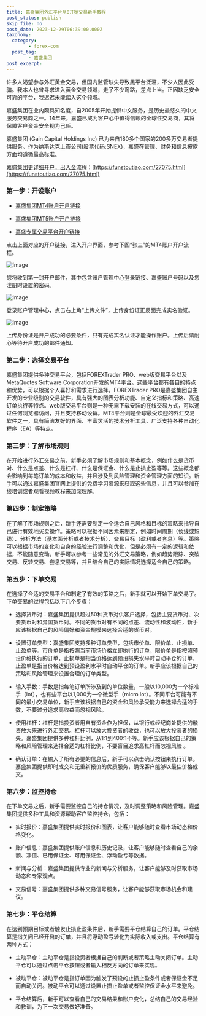 ```yaml
---
title: 嘉盛集团外汇平台从0开始交易新手教程
post_status: publish
skip_file: no
post_date: 2023-12-29T06:39:00.000Z
taxonomy:
  category:
        - forex-com
  post_tag:
        - 嘉盛集团
post_excerpt: 
---
```

许多人渴望参与外汇黄金交易，但国内监管缺失导致黑平台泛滥，不少人因此受骗。我本人也曾寻求进入黄金交易领域，走了不少弯路，差点上当。正因缺乏安全可靠的平台，我迟迟未能踏入这个领域。

嘉盛集团在业内颇具知名度，自2005年开始提供中文服务，是历史最悠久的中文服务交易商之一。14年来，嘉盛已成为客户心中值得信赖的全球性交易商，其将保障客户资金安全视为己任。

嘉盛集团 (Gain Capital Holdings Inc) 已为来自180多个国家的200多万交易者提供服务。作为纳斯达克上市公司(股票代码:SNEX)，嘉盛在管理、财务和信息披露方面均遵循最高标准。

[嘉盛集团更详细开户，出入金流程](https://funstoutiao.com/27075.html)：[https://funstoutiao.com/27075.html](https://funstoutiao.com/27075.html)

### 第一步：开设账户

* [嘉盛集团MT4账户开户链接](https://s.ssgg.net/jsmt4)

* [嘉盛集团MT5账户开户链接](https://s.ssgg.net/jsmt5)

* [嘉盛专属交易平台开户链接](https://s.ssgg.net/js)

点击上面对应的开户链接，进入开户界面，参考下图“张三”的MT4账户开户流程。

![Image](https://prod-files-secure.s3.us-west-2.amazonaws.com/39ed1227-6d7d-4570-be36-9ccd4a2c4241/7a167aea-686b-400d-af59-4e18eb607a40/640.png?X-Amz-Algorithm=AWS4-HMAC-SHA256&X-Amz-Content-Sha256=UNSIGNED-PAYLOAD&X-Amz-Credential=ASIAZI2LB466SFHFJGCH%2F20250729%2Fus-west-2%2Fs3%2Faws4_request&X-Amz-Date=20250729T101308Z&X-Amz-Expires=3600&X-Amz-Security-Token=IQoJb3JpZ2luX2VjEHkaCXVzLXdlc3QtMiJHMEUCIQD2ZYyn05gxEO%2BsL0rPF2TIJhIZNEuXHxhqFAmAwcqkVAIgWYoXi3vSDTfAfXNbAiLuPIG5ITPSZAudNFAljM58hBwqiAQIov%2F%2F%2F%2F%2F%2F%2F%2F%2F%2FARAAGgw2Mzc0MjMxODM4MDUiDHHP5xapH7jsdiFRECrcA9ezlLCNYZmyugBCbEGN7syDvDwFejvGUCb3dw2vYSZWzvOASFPUmC1zGLYidf0vFFCxsNnQQlBzdj0xHKIPRxlnLl75aT69nlPPA7nG72gJx6kvfWIJkfkFtRU55yX9fc9StQQSbJY7UwmCHJgnK8hZXf8XKhagZ491QNseCrleUAkjXVOs%2FrcyMrYhps7YzCe8VbBIKA%2Bvtj4x9R%2BLDUzOrFWVym2dZ1GZTzlkJZYLtQtLbC5Ybe4HMqH9kJSjlyjTGfp128qoOS3U2uT46bcpkdewviwuCE%2BfDujcnaT5mzq%2BgERwRWuXc5lu75o5a2hJMDNMFDaqOOY66Xr9CTUUio8VclbvJJMllBWQcKTVNhu3c9AEGZJJcVyzK9nmr4zmIAiXqcZjhTmq5lJ92DoMT5swpr%2BpDa9Phujy7Qw9gUARoX3%2FYJRT2wG0OAHCadWkwUl%2F%2F9%2BEhpCvocvd9Rfpnu7rcTG%2B4NdXHGagv7nVTmcN15AamYIgr4u0C%2Fz%2B8i1ZScueqQp952pDyO7OeHOhwPViYDsv6dZcxE8UmDNwsaDompe2Sm43h8fJGGdOj0uVPEL1f10dQQwUGUy1TxllQ8SsmpV6NTg4%2BSySlnCQNHzkW44cyGHvkNOhMPaRosQGOqUBFOxfvwKkVtPGEdQhd9nkF1WdTpEm99qUEOULSAj4sLa0Y4SOMrpr51AcQcWPoPl9HRqHP6rzNlhPQrND09w4LmuLkHLoayqx%2B9lrdwbBBKuoT8RTrFWPFikWOwQo3m1PajAB0hcFqz8%2Bx5vCisVOOK9g6br6jMSSdn39Nob%2BKZTc2sLiiabL59Ja4BuQ%2F%2BmqNYaUZ4pxB0LCZHmVxbH4%2BQiSqlHV&X-Amz-Signature=f06059e7155d08c0dc84d25a490463707a08f87eff6c82c2ddf102d57b6b426e&X-Amz-SignedHeaders=host&x-amz-checksum-mode=ENABLED&x-id=GetObject)

您将收到第一封开户邮件，其中包含账户管理中心登录链接、嘉盛账户号码以及您注册时设置的密码。

![Image](https://prod-files-secure.s3.us-west-2.amazonaws.com/39ed1227-6d7d-4570-be36-9ccd4a2c4241/eaa1c6b3-2877-4284-a0e1-530e222c27fb/image.png?X-Amz-Algorithm=AWS4-HMAC-SHA256&X-Amz-Content-Sha256=UNSIGNED-PAYLOAD&X-Amz-Credential=ASIAZI2LB466SFHFJGCH%2F20250729%2Fus-west-2%2Fs3%2Faws4_request&X-Amz-Date=20250729T101308Z&X-Amz-Expires=3600&X-Amz-Security-Token=IQoJb3JpZ2luX2VjEHkaCXVzLXdlc3QtMiJHMEUCIQD2ZYyn05gxEO%2BsL0rPF2TIJhIZNEuXHxhqFAmAwcqkVAIgWYoXi3vSDTfAfXNbAiLuPIG5ITPSZAudNFAljM58hBwqiAQIov%2F%2F%2F%2F%2F%2F%2F%2F%2F%2FARAAGgw2Mzc0MjMxODM4MDUiDHHP5xapH7jsdiFRECrcA9ezlLCNYZmyugBCbEGN7syDvDwFejvGUCb3dw2vYSZWzvOASFPUmC1zGLYidf0vFFCxsNnQQlBzdj0xHKIPRxlnLl75aT69nlPPA7nG72gJx6kvfWIJkfkFtRU55yX9fc9StQQSbJY7UwmCHJgnK8hZXf8XKhagZ491QNseCrleUAkjXVOs%2FrcyMrYhps7YzCe8VbBIKA%2Bvtj4x9R%2BLDUzOrFWVym2dZ1GZTzlkJZYLtQtLbC5Ybe4HMqH9kJSjlyjTGfp128qoOS3U2uT46bcpkdewviwuCE%2BfDujcnaT5mzq%2BgERwRWuXc5lu75o5a2hJMDNMFDaqOOY66Xr9CTUUio8VclbvJJMllBWQcKTVNhu3c9AEGZJJcVyzK9nmr4zmIAiXqcZjhTmq5lJ92DoMT5swpr%2BpDa9Phujy7Qw9gUARoX3%2FYJRT2wG0OAHCadWkwUl%2F%2F9%2BEhpCvocvd9Rfpnu7rcTG%2B4NdXHGagv7nVTmcN15AamYIgr4u0C%2Fz%2B8i1ZScueqQp952pDyO7OeHOhwPViYDsv6dZcxE8UmDNwsaDompe2Sm43h8fJGGdOj0uVPEL1f10dQQwUGUy1TxllQ8SsmpV6NTg4%2BSySlnCQNHzkW44cyGHvkNOhMPaRosQGOqUBFOxfvwKkVtPGEdQhd9nkF1WdTpEm99qUEOULSAj4sLa0Y4SOMrpr51AcQcWPoPl9HRqHP6rzNlhPQrND09w4LmuLkHLoayqx%2B9lrdwbBBKuoT8RTrFWPFikWOwQo3m1PajAB0hcFqz8%2Bx5vCisVOOK9g6br6jMSSdn39Nob%2BKZTc2sLiiabL59Ja4BuQ%2F%2BmqNYaUZ4pxB0LCZHmVxbH4%2BQiSqlHV&X-Amz-Signature=cdd462e8c971e3f8a80d8d7aac0f02cd161ac91bbaa9fd0456053520bec836ba&X-Amz-SignedHeaders=host&x-amz-checksum-mode=ENABLED&x-id=GetObject)

登录账户管理中心，点击右上角“上传文件”，上传身份证正反面完成实名验证。

![Image](https://prod-files-secure.s3.us-west-2.amazonaws.com/39ed1227-6d7d-4570-be36-9ccd4a2c4241/54090639-09fc-46b4-a135-e0289f707147/image.png?X-Amz-Algorithm=AWS4-HMAC-SHA256&X-Amz-Content-Sha256=UNSIGNED-PAYLOAD&X-Amz-Credential=ASIAZI2LB466SFHFJGCH%2F20250729%2Fus-west-2%2Fs3%2Faws4_request&X-Amz-Date=20250729T101308Z&X-Amz-Expires=3600&X-Amz-Security-Token=IQoJb3JpZ2luX2VjEHkaCXVzLXdlc3QtMiJHMEUCIQD2ZYyn05gxEO%2BsL0rPF2TIJhIZNEuXHxhqFAmAwcqkVAIgWYoXi3vSDTfAfXNbAiLuPIG5ITPSZAudNFAljM58hBwqiAQIov%2F%2F%2F%2F%2F%2F%2F%2F%2F%2FARAAGgw2Mzc0MjMxODM4MDUiDHHP5xapH7jsdiFRECrcA9ezlLCNYZmyugBCbEGN7syDvDwFejvGUCb3dw2vYSZWzvOASFPUmC1zGLYidf0vFFCxsNnQQlBzdj0xHKIPRxlnLl75aT69nlPPA7nG72gJx6kvfWIJkfkFtRU55yX9fc9StQQSbJY7UwmCHJgnK8hZXf8XKhagZ491QNseCrleUAkjXVOs%2FrcyMrYhps7YzCe8VbBIKA%2Bvtj4x9R%2BLDUzOrFWVym2dZ1GZTzlkJZYLtQtLbC5Ybe4HMqH9kJSjlyjTGfp128qoOS3U2uT46bcpkdewviwuCE%2BfDujcnaT5mzq%2BgERwRWuXc5lu75o5a2hJMDNMFDaqOOY66Xr9CTUUio8VclbvJJMllBWQcKTVNhu3c9AEGZJJcVyzK9nmr4zmIAiXqcZjhTmq5lJ92DoMT5swpr%2BpDa9Phujy7Qw9gUARoX3%2FYJRT2wG0OAHCadWkwUl%2F%2F9%2BEhpCvocvd9Rfpnu7rcTG%2B4NdXHGagv7nVTmcN15AamYIgr4u0C%2Fz%2B8i1ZScueqQp952pDyO7OeHOhwPViYDsv6dZcxE8UmDNwsaDompe2Sm43h8fJGGdOj0uVPEL1f10dQQwUGUy1TxllQ8SsmpV6NTg4%2BSySlnCQNHzkW44cyGHvkNOhMPaRosQGOqUBFOxfvwKkVtPGEdQhd9nkF1WdTpEm99qUEOULSAj4sLa0Y4SOMrpr51AcQcWPoPl9HRqHP6rzNlhPQrND09w4LmuLkHLoayqx%2B9lrdwbBBKuoT8RTrFWPFikWOwQo3m1PajAB0hcFqz8%2Bx5vCisVOOK9g6br6jMSSdn39Nob%2BKZTc2sLiiabL59Ja4BuQ%2F%2BmqNYaUZ4pxB0LCZHmVxbH4%2BQiSqlHV&X-Amz-Signature=afa94e936975af33d57f88ce308d6e8b348115e2c31d49c1bb1b92c4a6af6834&X-Amz-SignedHeaders=host&x-amz-checksum-mode=ENABLED&x-id=GetObject)

上传身份证是开户成功的必要条件，只有完成实名认证才能操作账户。上传后请耐心等待开户成功的邮件通知。

### 第二步：选择交易平台

嘉盛集团提供多种交易平台，包括FOREXTrader PRO、web版交易平台以及MetaQuotes Software Corporation开发的MT4平台。这些平台都有各自的特点和优势，可以根据个人喜好和需求进行选择。FOREXTrader PRO是嘉盛集团自主开发的专业级别的交易软件，具有强大的图表分析功能、自定义指标和策略、高速订单执行等特点。web版交易平台则是一种无需下载安装的在线交易方式，可以通过任何浏览器访问，并且支持移动设备。MT4平台则是全球最受欢迎的外汇交易软件之一，具有简洁友好的界面、丰富灵活的技术分析工具、广泛支持各种自动化程序（EA）等特点。

### 第三步：了解市场规则

在开始进行外汇交易之前，新手必须了解市场规则和基本概念，例如什么是货币对、什么是点差、什么是杠杆、什么是保证金、什么是止损止盈等等。这些概念都会影响到每笔订单的成本和收益，并且涉及到风险管理和资金管理方面的知识。新手可以通过嘉盛集团官网上提供的免费学习资源来获取这些信息，并且可以参加在线培训或者观看视频教程来加深理解。

### 第四步：制定策略

在了解了市场规则之后，新手还需要制定一个适合自己风格和目标的策略来指导自己进行有效地买卖操作。策略可以根据不同因素来制定，例如时间周期（长线或短线）、分析方法（基本面分析或者技术分析）、交易目标（盈利或者套息）等。策略可以根据市场的变化和自身的经验进行调整和优化，但是必须有一定的逻辑和依据，不能随意变动。新手可以参考一些常见的外汇交易策略，例如趋势跟踪、突破交易、反转交易、套息交易等，并且结合自己的实际情况选择适合自己的策略。

### 第五步：下单交易

在选择了合适的交易平台和制定了有效的策略之后，新手就可以开始下单交易了。下单交易的过程包括以下几个步骤：

* 选择货币对：嘉盛集团提供超过50种货币对供客户选择，包括主要货币对、次要货币对和异国货币对。不同的货币对有不同的点差、流动性和波动性，新手应该根据自己的风险偏好和资金规模来选择合适的货币对。

* 设置订单类型：嘉盛集团支持多种订单类型，包括市价单、限价单、止损单、止盈单等。市价单是指按照当前市场价格立即执行的订单，限价单是指按照预设价格执行的订单，止损单是指当价格达到预设损失水平时自动平仓的订单，止盈单是指当价格达到预设盈利水平时自动平仓的订单。新手应该根据自己的策略和风险管理来设置合理的订单类型。

* 输入手数：手数是指每笔订单所涉及到的单位数量，一般以10,000为一个标准手（lot），也有些平台以1,000为一个微型手（micro lot）。不同平台可能有不同的最小交易单位，新手应该根据自己的资金和风险承受能力来选择合适的手数，不要过分追求高收益而忽视风险。

* 使用杠杆：杠杆是指投资者用自有资金作为担保，从银行或经纪商处提供的融资放大来进行外汇交易。杠杆可以放大投资者的收益，也可以放大投资者的损失。嘉盛集团提供多种杠杆比例，从1:1到400:1不等。新手应该根据自己的策略和风险管理来选择合适的杠杆比例，不要盲目追求高杠杆而忽视风险 。

* 确认订单：在输入了所有必要的信息后，新手可以点击确认按钮来执行订单。嘉盛集团提供即时成交和无重新报价的优质服务，确保客户能够以最佳价格成交。

### 第六步：监控持仓

在下单交易之后，新手需要监控自己的持仓情况，及时调整策略和风险管理。嘉盛集团提供多种工具和资源帮助客户监控持仓，包括：

* 实时报价：嘉盛集团提供实时报价和图表，让客户能够随时查看市场动态和价格变化。

* 账户信息：嘉盛集团提供账户信息和历史记录，让客户能够随时查看自己的余额、净值、已用保证金、可用保证金、浮动盈亏等数据。

* 新闻与分析：嘉盛集团提供专业的新闻与分析服务，让客户能够及时获取市场动态和专家观点。

* 交易信号：嘉盛集团提供多种交易信号服务，让客户能够获取市场机会和建议。

### 第七步：平仓结算

在达到预期目标或者触发止损止盈条件后，新手需要平仓结算自己的订单。平仓结算是指关闭已经开启的订单，并且将浮动盈亏转化为实际收入或支出。平仓结算有两种方式：

* 主动平仓：主动平仓是指投资者根据自己的判断或者策略主动关闭订单。主动平仓可以通过点击平仓按钮或者输入相反方向的订单来实现。

* 被动平仓：被动平仓是指订单因为触发了预设的止损止盈条件或者保证金不足而自动关闭。被动平仓可以通过设置止损止盈单或者监控保证金水平来避免。

* 平仓结算后，新手可以查看自己的交易结果和账户变化，总结自己的交易经验和教训，为下一次交易做好准备。